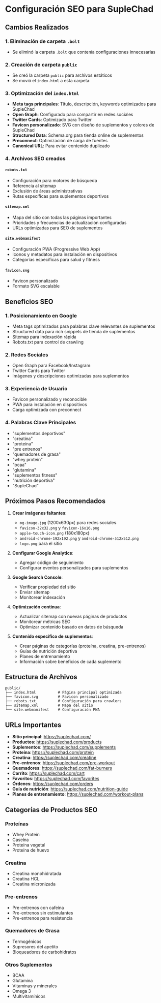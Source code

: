 # Configuración SEO para SupleChad

## Cambios Realizados

### 1. Eliminación de carpeta `.bolt`
- Se eliminó la carpeta `.bolt` que contenía configuraciones innecesarias

### 2. Creación de carpeta `public`
- Se creó la carpeta `public` para archivos estáticos
- Se movió el `index.html` a esta carpeta

### 3. Optimización del `index.html`
- **Meta tags principales**: Título, descripción, keywords optimizados para SupleChad
- **Open Graph**: Configurado para compartir en redes sociales
- **Twitter Cards**: Optimizado para Twitter
- **Favicon personalizado**: SVG con diseño de suplementos y colores de SupleChad
- **Structured Data**: Schema.org para tienda online de suplementos
- **Preconnect**: Optimización de carga de fuentes
- **Canonical URL**: Para evitar contenido duplicado

### 4. Archivos SEO creados

#### `robots.txt`
- Configuración para motores de búsqueda
- Referencia al sitemap
- Exclusión de áreas administrativas
- Rutas específicas para suplementos deportivos

#### `sitemap.xml`
- Mapa del sitio con todas las páginas importantes
- Prioridades y frecuencias de actualización configuradas
- URLs optimizadas para SEO de suplementos

#### `site.webmanifest`
- Configuración PWA (Progressive Web App)
- Iconos y metadatos para instalación en dispositivos
- Categorías específicas para salud y fitness

#### `favicon.svg`
- Favicon personalizado
- Formato SVG escalable

## Beneficios SEO

### 1. Posicionamiento en Google
- Meta tags optimizados para palabras clave relevantes de suplementos
- Structured data para rich snippets de tienda de suplementos
- Sitemap para indexación rápida
- Robots.txt para control de crawling

### 2. Redes Sociales
- Open Graph para Facebook/Instagram
- Twitter Cards para Twitter
- Imágenes y descripciones optimizadas para suplementos

### 3. Experiencia de Usuario
- Favicon personalizado y reconocible
- PWA para instalación en dispositivos
- Carga optimizada con preconnect

### 4. Palabras Clave Principales
- "suplementos deportivos"
- "creatina"
- "proteína"
- "pre entrenos"
- "quemadores de grasa"
- "whey protein"
- "bcaa"
- "glutamina"
- "suplementos fitness"
- "nutrición deportiva"
- "SupleChad"

## Próximos Pasos Recomendados

1. **Crear imágenes faltantes**:
   - `og-image.jpg` (1200x630px) para redes sociales
   - `favicon-32x32.png` y `favicon-16x16.png`
   - `apple-touch-icon.png` (180x180px)
   - `android-chrome-192x192.png` y `android-chrome-512x512.png`
   - `logo.png` para el sitio

2. **Configurar Google Analytics**:
   - Agregar código de seguimiento
   - Configurar eventos personalizados para suplementos

3. **Google Search Console**:
   - Verificar propiedad del sitio
   - Enviar sitemap
   - Monitorear indexación

4. **Optimización continua**:
   - Actualizar sitemap con nuevas páginas de productos
   - Monitorear métricas SEO
   - Optimizar contenido basado en datos de búsqueda

5. **Contenido específico de suplementos**:
   - Crear páginas de categorías (proteína, creatina, pre-entrenos)
   - Guías de nutrición deportiva
   - Planes de entrenamiento
   - Información sobre beneficios de cada suplemento

## Estructura de Archivos

```
public/
├── index.html          # Página principal optimizada
├── favicon.svg         # Favicon personalizado
├── robots.txt          # Configuración para crawlers
├── sitemap.xml         # Mapa del sitio
└── site.webmanifest    # Configuración PWA
```

## URLs Importantes

- **Sitio principal**: https://suplechad.com/
- **Productos**: https://suplechad.com/products
- **Suplementos**: https://suplechad.com/supplements
- **Proteína**: https://suplechad.com/protein
- **Creatina**: https://suplechad.com/creatine
- **Pre-entrenos**: https://suplechad.com/pre-workout
- **Quemadores**: https://suplechad.com/fat-burners
- **Carrito**: https://suplechad.com/cart
- **Favoritos**: https://suplechad.com/favorites
- **Órdenes**: https://suplechad.com/orders
- **Guía de nutrición**: https://suplechad.com/nutrition-guide
- **Planes de entrenamiento**: https://suplechad.com/workout-plans

## Categorías de Productos SEO

### Proteínas
- Whey Protein
- Caseína
- Proteína vegetal
- Proteína de huevo

### Creatina
- Creatina monohidratada
- Creatina HCL
- Creatina micronizada

### Pre-entrenos
- Pre-entrenos con cafeína
- Pre-entrenos sin estimulantes
- Pre-entrenos para resistencia

### Quemadores de Grasa
- Termogénicos
- Supresores del apetito
- Bloqueadores de carbohidratos

### Otros Suplementos
- BCAA
- Glutamina
- Vitaminas y minerales
- Omega 3
- Multivitamínicos 
